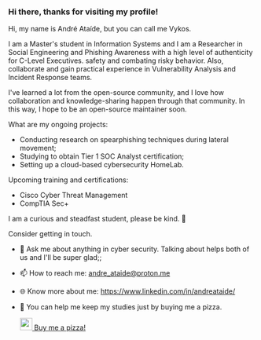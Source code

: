 ### Hi there, thanks for visiting my profile!

Hi, my name is André Ataíde, but you can call me Vykos. 

I am a Master's student in Information Systems and I am a Researcher in Social Engineering and Phishing Awareness with a high level of authenticity for C-Level Executives. safety and combating risky behavior. Also, collaborate and gain practical experience in Vulnerability Analysis and Incident Response teams.

I've learned a lot from the open-source community, and I love how collaboration and knowledge-sharing happen through that community. In this way, I hope to be an open-source maintainer soon.

What are my ongoing projects:
* Conducting research on spearphishing techniques during lateral movement;
* Studying to obtain Tier 1 SOC Analyst certification;
* Setting up a cloud-based cybersecurity HomeLab.

Upcoming training and certifications:
* Cisco Cyber Threat Management
* CompTIA Sec+

I am a curious and steadfast student, please be kind. 🙂

Consider getting in touch.

  * 💬 Ask me about anything in cyber security. Talking about helps both of us and I'll be super glad;;
  * 📫 How to reach me: andre_ataide@proton.me
  * 🌐 Know more about me: https://www.linkedin.com/in/andreataide/ 
  * 🍕 You can help me keep my studies just by buying me a pizza.

    <a href="https://www.buymeacoffee.com/Vykos">
      <img src="https://pbs.twimg.com/media/FzAgVPpWcC8YDXI?format=png&name=small" width="25px"> Buy me a pizza!
    </a>
